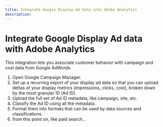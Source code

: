 ```yaml
---
title: Integrate Google Display Ad data into Adobe Analytics
description: 
---
```


# Integrate Google Display Ad data with Adobe Analytics

This integration lets you associate customer behavior with campaign and cost data from Google AdWords.


1. Open Google Campaign Manager.
1. Set up a recurring export of your display ad data so that you can upload deltas of your display metrics (impressions, clicks, cost), broken down by the most granular ID (Ad ID).
1. Upload the full set of Ad ID metadata, like campaign, site, etc.
1. Classify the Ad ID using all the metadata.
1. Format them into formats that can be used by data sources and classifications.
1. from this point on, like paid search...
